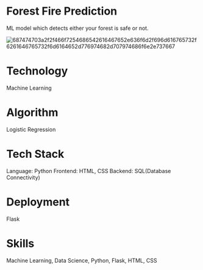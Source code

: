 # Forest Fire Prediction
ML model which detects either your forest is safe or not.

![687474703a2f2f466f7254686542616467652e636f6d2f696d616765732f6261646765732f6d6164652d776974682d707974686f6e2e737667](https://user-images.githubusercontent.com/88787924/213380195-28f42fe3-3ad6-4f0a-aa0d-d093f7e4b101.svg)

# Technology
Machine Learning

# Algorithm
Logistic Regression

# Tech Stack
Language: Python
Frontend: HTML, CSS
Backend: SQL(Database Connectivity)

# Deployment
Flask

# Skills
Machine Learning, Data Science, Python, Flask, HTML, CSS

